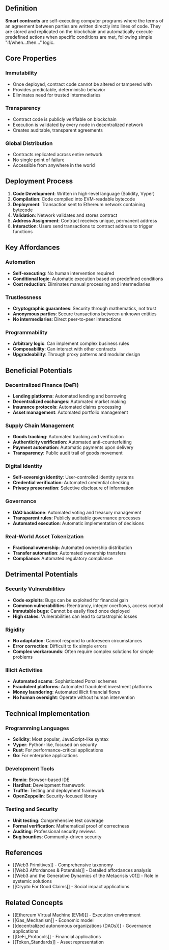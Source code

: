 
## Definition

**Smart contracts** are self-executing computer programs where the terms of an agreement between parties are written directly into lines of code. They are stored and replicated on the blockchain and automatically execute predefined actions when specific conditions are met, following simple "if/when...then..." logic.

## Core Properties

### Immutability
- Once deployed, contract code cannot be altered or tampered with
- Provides predictable, deterministic behavior
- Eliminates need for trusted intermediaries

### Transparency
- Contract code is publicly verifiable on blockchain
- Execution is validated by every node in decentralized network
- Creates auditable, transparent agreements

### Global Distribution
- Contracts replicated across entire network
- No single point of failure
- Accessible from anywhere in the world

## Deployment Process

1. **Code Development**: Written in high-level language (Solidity, Vyper)
2. **Compilation**: Code compiled into EVM-readable bytecode
3. **Deployment**: Transaction sent to Ethereum network containing bytecode
4. **Validation**: Network validates and stores contract
5. **Address Assignment**: Contract receives unique, permanent address
6. **Interaction**: Users send transactions to contract address to trigger functions

## Key Affordances

### Automation
- **Self-executing**: No human intervention required
- **Conditional logic**: Automatic execution based on predefined conditions
- **Cost reduction**: Eliminates manual processing and intermediaries

### Trustlessness
- **Cryptographic guarantees**: Security through mathematics, not trust
- **Anonymous parties**: Secure transactions between unknown entities
- **No intermediaries**: Direct peer-to-peer interactions

### Programmability
- **Arbitrary logic**: Can implement complex business rules
- **Composability**: Can interact with other contracts
- **Upgradeability**: Through proxy patterns and modular design

## Beneficial Potentials

### Decentralized Finance (DeFi)
- **Lending platforms**: Automated lending and borrowing
- **Decentralized exchanges**: Automated market making
- **Insurance protocols**: Automated claims processing
- **Asset management**: Automated portfolio management

### Supply Chain Management
- **Goods tracking**: Automated tracking and verification
- **Authenticity verification**: Automated anti-counterfeiting
- **Payment automation**: Automatic payments upon delivery
- **Transparency**: Public audit trail of goods movement

### Digital Identity
- **Self-sovereign identity**: User-controlled identity systems
- **Credential verification**: Automated credential checking
- **Privacy preservation**: Selective disclosure of information

### Governance
- **DAO backbone**: Automated voting and treasury management
- **Transparent rules**: Publicly auditable governance processes
- **Automated execution**: Automatic implementation of decisions

### Real-World Asset Tokenization
- **Fractional ownership**: Automated ownership distribution
- **Transfer automation**: Automated ownership transfers
- **Compliance**: Automated regulatory compliance

## Detrimental Potentials

### Security Vulnerabilities
- **Code exploits**: Bugs can be exploited for financial gain
- **Common vulnerabilities**: Reentrancy, integer overflows, access control
- **Immutable bugs**: Cannot be easily fixed once deployed
- **High stakes**: Vulnerabilities can lead to catastrophic losses

### Rigidity
- **No adaptation**: Cannot respond to unforeseen circumstances
- **Error correction**: Difficult to fix simple errors
- **Complex workarounds**: Often require complex solutions for simple problems

### Illicit Activities
- **Automated scams**: Sophisticated Ponzi schemes
- **Fraudulent platforms**: Automated fraudulent investment platforms
- **Money laundering**: Automated illicit financial flows
- **No human oversight**: Operate without human intervention

## Technical Implementation

### Programming Languages
- **Solidity**: Most popular, JavaScript-like syntax
- **Vyper**: Python-like, focused on security
- **Rust**: For performance-critical applications
- **Go**: For enterprise applications

### Development Tools
- **Remix**: Browser-based IDE
- **Hardhat**: Development framework
- **Truffle**: Testing and deployment framework
- **OpenZeppelin**: Security-focused library

### Testing and Security
- **Unit testing**: Comprehensive test coverage
- **Formal verification**: Mathematical proof of correctness
- **Auditing**: Professional security reviews
- **Bug bounties**: Community-driven security

## References

- [[Web3 Primitives]] - Comprehensive taxonomy
- [[Web3 Affordances & Potentials]] - Detailed affordances analysis
- [[Web3 and the Generative Dynamics of the Metacrisis v01]] - Role in systemic solutions
- [[Crypto For Good Claims]] - Social impact applications

## Related Concepts

- [[Ethereum Virtual Machine (EVM)]] - Execution environment
- [[Gas_Mechanism]] - Economic model
- [[decentralized autonomous organizations (DAOs)]] - Governance applications
- [[DeFi_Protocols]] - Financial applications
- [[Token_Standards]] - Asset representation

